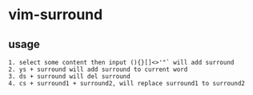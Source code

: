 # vim-surround

## usage

```surround
1. select some content then input (){}[]<>'"` will add surround
2. ys + surround will add surround to current word
3. ds + surround will del surround
4. cs + surround1 + surround2, will replace surround1 to surround2
```
